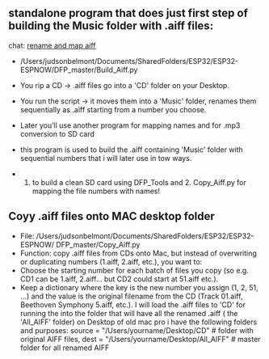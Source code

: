 
## standalone program that does just first step of building the Music folder with .aiff files:
chat: [rename and map aiff](https://chatgpt.com/c/68de97b8-652c-8324-91cb-db4fa5387f76)
* /Users/judsonbelmont/Documents/SharedFolders/ESP32/ESP32-ESPNOW/DFP_master/Build_Aiff.py

* You rip a CD → .aiff files go into a 'CD' folder on your Desktop.
* You run the script → it moves them into a 'Music' folder, renames them sequentially as .aiff starting from a number you choose.
* Later you’ll use another program for mapping names and for .mp3 conversion to SD card
* this program is used to build the .aiff containing 'Music' folder with sequential numbers that i will later use in tow ways.
* 1. to build a clean SD card using DFP_Tools and 2. Copy_Aiff.py for mapping the file numbers with names!

## Coyy .aiff files onto MAC desktop folder
* File:  /Users/judsonbelmont/Documents/SharedFolders/ESP32/ESP32-ESPNOW/           DFP_master/Copy_Aiff.py
* Function: copy .aiff files from CDs onto  Mac, but instead of overwriting or duplicating numbers (1.aiff, 2.aiff, etc.), you want to:
* Choose the starting number for each batch of files you copy (so e.g. CD1 can be 1.aiff, 2.aiff... but CD2 could start at 51.aiff etc.).
* Keep a dictionary where the key is the new number you assign (1, 2, 51, …) and the value is the original filename from the CD (Track 01.aiff, Beethoven Symphony 5.aiff, etc.).
I will load the .aiff files to 'CD' for running the into the folder that will have all the renamed .aiff ( the 'All_AIFF' folder)
on Desktop of old mac pro i have the following folders and purposes:
source = "/Users/yourname/Desktop/CD"   # folder with original AIFF files, 
dest = "/Users/yourname/Desktop/All_AIFF" # master folder for all renamed AIFF
  